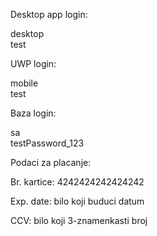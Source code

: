 Desktop app login:

desktop  
test



UWP login:


mobile  
test



Baza login:


sa  
testPassword_123


Podaci za placanje:

Br. kartice: 4242424242424242

Exp. date: bilo koji buduci datum

CCV: bilo koji 3-znamenkasti broj
